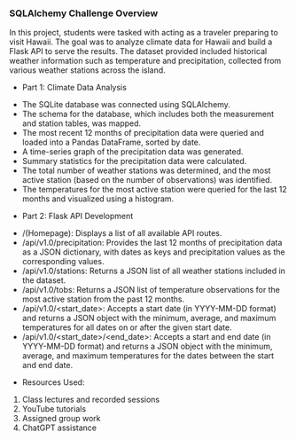 ### SQLAlchemy Challenge Overview ### 
In this project, students were tasked with acting as a traveler preparing to visit Hawaii. The goal was to analyze climate data for Hawaii and build a Flask API to serve the results. The dataset provided included historical weather information such as temperature and precipitation, collected from various weather stations across the island.

* Part 1: Climate Data Analysis

- The SQLite database was connected using SQLAlchemy.
- The schema for the database, which includes both the measurement and station tables, was mapped.
- The most recent 12 months of precipitation data were queried and loaded into a Pandas DataFrame, sorted by date.
- A time-series graph of the precipitation data was generated.
- Summary statistics for the precipitation data were calculated.
- The total number of weather stations was determined, and the most active station (based on the number of observations) was identified.
- The temperatures for the most active station were queried for the last 12 months and visualized using a histogram.

* Part 2: Flask API Development

- /(Homepage): Displays a list of all available API routes.
- /api/v1.0/precipitation: Provides the last 12 months of precipitation data as a JSON dictionary, with dates as keys and precipitation values as the corresponding values.
- /api/v1.0/stations: Returns a JSON list of all weather stations included in the dataset.
- /api/v1.0/tobs: Returns a JSON list of temperature observations for the most active station from the past 12 months.
- /api/v1.0/<start_date>: Accepts a start date (in YYYY-MM-DD format) and returns a JSON object with the minimum, average, and maximum temperatures for all dates on or after the given start date.
- /api/v1.0/<start_date>/<end_date>: Accepts a start and end date (in YYYY-MM-DD format) and returns a JSON object with the minimum, average, and maximum temperatures for the dates between the start and end date.

* Resources Used:

1) Class lectures and recorded sessions
2) YouTube tutorials
3) Assigned group work
4) ChatGPT assistance
